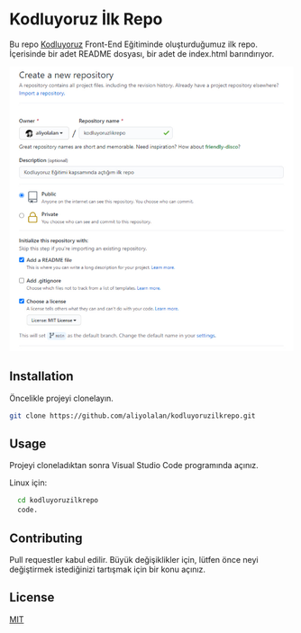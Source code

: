 # Kodluyoruz İlk Repo

Bu repo [Kodluyoruz](https://www.kodluyoruz.org) Front-End Eğitiminde oluşturduğumuz ilk repo. İçerisinde bir adet README dosyası, bir adet de index.html barındırıyor.

![GitHub Repo](repo.jpg)

## Installation

Öncelikle projeyi clonelayın.<br>

```bash
git clone https://github.com/aliyolalan/kodluyoruzilkrepo.git
```

## Usage

Projeyi cloneladıktan sonra Visual Studio Code programında açınız.

Linux için:

```bash
  cd kodluyoruzilkrepo
  code.
```

## Contributing

Pull requestler kabul edilir. Büyük değişiklikler için, lütfen önce neyi değiştirmek istediğinizi tartışmak için bir konu açınız.

## License

[MIT](https://choosealicense.com/licenses/mit/)
